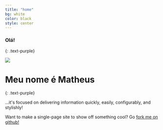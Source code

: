 ```yaml
---
title: "home"
bg: white
color: black
style: center
---
```


### Olá!
{: .text-purple}

<span class="fa-stack fa-5x">
  <img class="subtlecircle" src="{{ "/img/photo-profile.jpg" | absolute_url }}" />
</span>

# Meu nome é Matheus
{: .text-purple}

…it's focused on delivering information quickly, easily, configurably, and stylishly!

Want to make a single-page site to show off something cool? Go [fork me on github!](https://github.com/t413/SinglePaged)
